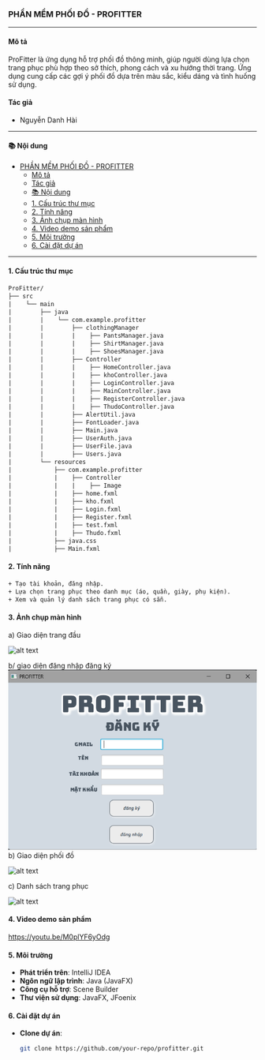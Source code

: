 ### PHẦN MỀM PHỐI ĐỒ - PROFITTER
---
#### Mô tả

ProFitter là ứng dụng hỗ trợ phối đồ thông minh, giúp người dùng lựa chọn trang phục phù hợp theo sở thích, phong cách và xu hướng thời trang. Ứng dụng cung cấp các gợi ý phối đồ dựa trên màu sắc, kiểu dáng và tình huống sử dụng.

#### Tác giả
- Nguyễn Danh Hài

---
#### 📚 Nội dung
- [PHẦN MỀM PHỐI ĐỒ - PROFITTER](#phần-mềm-phối-đồ---profitter)
  - [Mô tả](#mô-tả)
  - [Tác giả](#tác-giả)
  - [📚 Nội dung](#-nội-dung)
  - [1. Cấu trúc thư mục](#1-cấu-trúc-thư-mục)
  - [2. Tính năng](#2-tính-năng)
  - [3. Ảnh chụp màn hình](#3-ảnh-chụp-màn-hình)
  - [4. Video demo sản phẩm](#4-video-demo-sản-phẩm)
  - [5. Môi trường](#5-môi-trường)
  - [6. Cài đặt dự án](#6-cài-đặt-dự-án)
---
#### 1. Cấu trúc thư mục
    ProFitter/
    ├── src
    |    └── main
    |        ├── java
    |        |    └── com.example.profitter
    |        |        ├── clothingManager
    |        |        |    ├── PantsManager.java
    |        |        |    ├── ShirtManager.java
    |        |        |    ├── ShoesManager.java
    |        |        ├── Controller
    |        |        |    ├── HomeController.java
    |        |        |    ├── khoController.java
    |        |        |    ├── LoginController.java
    |        |        |    ├── MainController.java
    |        |        |    ├── RegisterController.java
    |        |        |    ├── ThudoController.java
    |        |        ├── AlertUtil.java
    |        |        ├── FontLoader.java
    |        |        ├── Main.java
    |        |        ├── UserAuth.java
    |        |        ├── UserFile.java
    |        |        ├── Users.java
    |        └── resources
    |            ├── com.example.profitter
    |            |    ├── Controller
    |            |    |    ├── Image
    |            |    ├── home.fxml
    |            |    ├── kho.fxml
    |            |    ├── Login.fxml
    |            |    ├── Register.fxml
    |            |    ├── test.fxml
    |            |    ├── Thudo.fxml
    |            ├── java.css
    |            ├── Main.fxml

#### 2. Tính năng
    + Tạo tài khoản, đăng nhập.
    + Lựa chọn trang phục theo danh mục (áo, quần, giày, phụ kiện).
    + Xem và quản lý danh sách trang phục có sẵn.

#### 3. Ảnh chụp màn hình
a) Giao diện trang đầu

![alt text]([image.png](https://github.com/danhhoa20005/ProFitter/blob/main/photo/Screenshot%202025-03-23%20205040.png))

b/ giao diện đăng nhập đăng ký
![alt text](https://github.com/danhhoa20005/ProFitter/blob/main/photo/Screenshot%202025-03-23%20205052.png)
b) Giao diện phối đồ

![alt text](image-1.png)

c) Danh sách trang phục

![alt text](image-2.png)

#### 4. Video demo sản phẩm
https://youtu.be/M0plYF6yOdg

#### 5. Môi trường
- **Phát triển trên**: IntelliJ IDEA
- **Ngôn ngữ lập trình**: Java (JavaFX)
- **Công cụ hỗ trợ**: Scene Builder
- **Thư viện sử dụng**: JavaFX, JFoenix

#### 6. Cài đặt dự án
- **Clone dự án**:
  ```sh
  git clone https://github.com/your-repo/profitter.git
